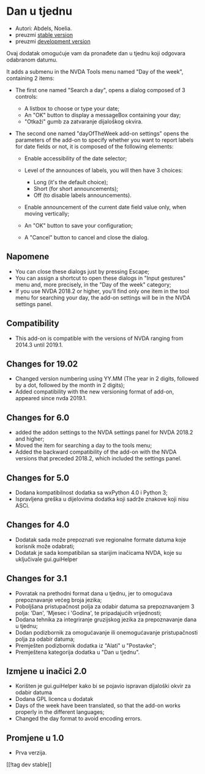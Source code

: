 # Dan u tjednu #

* Autori: Abdels, Noelia.
* preuzmi [stable version][1]
* preuzmi [development version][2]

Ovaj dodatak omogućuje vam da pronađete dan u tjednu koji odgovara odabranom
datumu.

It adds a submenu in the NVDA Tools menu named "Day of the week", containing
2 items:

* The first one named "Search a day", opens a dialog composed of 3 controls:

    * A listbox to choose or type your date;
    * An "OK" button to display a messageBox containing your day;
    * "Otkaži" gumb za zatvaranje dijaloškog okvira.

* The second one named "dayOfTheWeek add-on settings" opens the parameters
  of the add-on to specify whether you want to report labels for date fields
  or not, it is composed of the following elements:

    * Enable accessibility of the date selector;
    * Level of the announces of labels, you will then have 3 choices:

        * Long (it's the default choice);
        * Short (for short announcements);
        * Off (to disable labels announcements).

    * Enable announcement of the current date field value only, when moving
      vertically;
    * An "OK" button to save your configuration;
    * A "Cancel" button to cancel and close the dialog.

## Napomene ##

* You can close these dialogs just by pressing Escape;
* You can assign a shortcut to open these dialogs in "Input gestures" menu
  and, more precisely, in the "Day of the week" category;
* If you use NVDA 2018.2 or higher, you'll find only one item in the tool
  menu for searching your day, the add-on settings will be in the NVDA
  settings panel.

## Compatibility ##

* This add-on is compatible with the versions of NVDA ranging from 2014.3
  until 2019.1.

## Changes for 19.02 ##

* Changed version numbering using YY.MM (The year in 2 digits, followed by a
  dot, followed by the month in 2 digits);
* Added compatibility with the new versioning format of add-on, appeared
  since nvda 2019.1.

## Changes for 6.0 ##

* added the addon settings to the NVDA settings panel for NVDA 2018.2 and
  higher;
* Moved the item for searching a day to the tools menu;
* Added the backward compatibility of the add-on with the NVDA versions that
  preceded 2018.2, which included the settings panel.

## Changes for 5.0 ##

* Dodana kompatibilnost dodatka sa wxPython 4.0 i Python 3;
* Ispravljena greška u dijelovima dodatka koji sadrže znakove koji nisu
  ASCi.

## Changes for 4.0 ##

* Dodatak sada može prepoznati sve regionalne formate datuma koje korisnik
  može odabrati;
* Dodatak je sada kompatibilan sa starijim inačicama NVDA, koje su
  uključivale gui.guiHelper

## Changes for 3.1 ##

* Povratak na prethodni format dana u tjednu, jer to omogućava prepoznavanje
  većeg broja jezika;
* Poboljšana pristupačnost polja za odabir datuma sa prepoznavanjem 3 polja:
  'Dan', 'Mjesec i 'Godina', te pripadajućih vrijednosti;
* Dodana tehnika za integriranje gruzijskog jezika za prepoznavanje dana u
  tjednu;
* Dodan podizbornik za omogućavanje ili onemogućavanje pristupačnosti polja
  za odabir datuma;
* Premješten podizbornik dodatka iz "Alati" u "Postavke";
* Premještena kategorija dodatka u "Dan u tjednu".

## Izmjene u inačici 2.0 ##

* Korišten je gui.guiHelper kako bi se pojavio ispravan dijaloški okvir za
  odabir datuma
* Dodana GPL licenca u dodatak
* Days of the week have been translated, so that the add-on works properly
  in the different languages;
* Changed the day format to avoid encoding errors.

## Promjene u 1.0 ##

* Prva verzija.

[[!tag dev stable]]

[1]: https://addons.nvda-project.org/files/get.php?file=dw

[2]: https://addons.nvda-project.org/files/get.php?file=dw-dev

